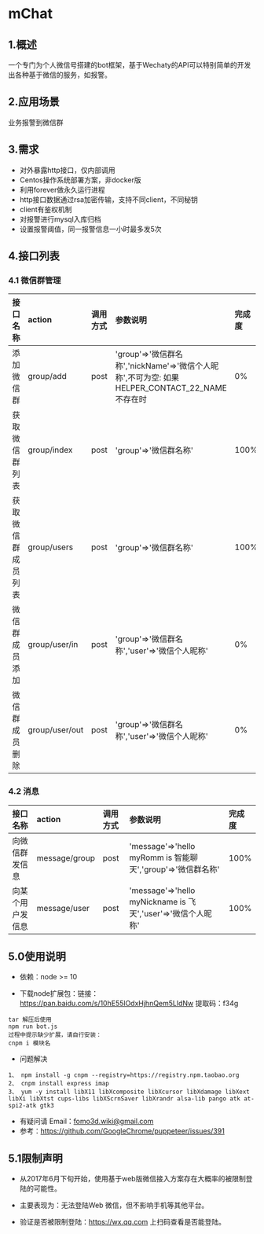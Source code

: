 # mChat

## 1.概述
一个专门为个人微信号搭建的bot框架，基于Wechaty的API可以特别简单的开发出各种基于微信的服务，如报警。

## 2.应用场景
业务报警到微信群

## 3.需求
* 对外暴露http接口，仅内部调用
* Centos操作系统部署方案，非docker版
* 利用forever做永久运行进程
* http接口数据通过rsa加密传输，支持不同client，不同秘钥
* client有鉴权机制
* 对报警进行mysql入库归档
* 设置报警阈值，同一报警信息一小时最多发5次

## 4.接口列表

### 4.1 微信群管理
|接口名称|action|调用方式|参数说明|完成度|
|:-----|:-----|:-----|:-----|:-----|
|添加微信群|group/add|post|'group'=>'微信群名称','nickName'=>'微信个人昵称',不可为空: 如果HELPER_CONTACT_22_NAME不存在时|0%|
|获取微信群列表|group/index|post|'group'=>'微信群名称'|100%|
|获取微信群成员列表|group/users|post|'group'=>'微信群名称'|100%|
|微信群成员添加|group/user/in|post|'group'=>'微信群名称','user'=>'微信个人昵称'|0%|
|微信群成员删除|group/user/out|post|'group'=>'微信群名称','user'=>'微信个人昵称'|0%|

### 4.2 消息
|接口名称|action|调用方式|参数说明|完成度|
|:-----|:-----|:-----|:-----|:-----|
|向微信群发信息|message/group|post|'message'=>'hello myRomm is 智能聊天','group'=>'微信群名称'|100%|
|向某个用户发信息|message/user|post|'message'=>'hello myNickname is 飞天','user'=>'微信个人昵称'|100%|

## 5.0使用说明
* 依赖：node >= 10

* 下载node扩展包：链接：https://pan.baidu.com/s/10hE55lOdxHjhnQem5LldNw 提取码：f34g 
```
tar 解压后使用
npm run bot.js 
过程中提示缺少扩展，请自行安装：
cnpm i 模块名
```
* 问题解决
```
1、 npm install -g cnpm --registry=https://registry.npm.taobao.org
2、 cnpm install express imap 
3、 yum -y install libX11 libXcomposite libXcursor libXdamage libXext libXi libXtst cups-libs libXScrnSaver libXrandr alsa-lib pango atk at-spi2-atk gtk3 
```
* 有疑问请 Email：fomo3d.wiki@gmail.com
* 参考：https://github.com/GoogleChrome/puppeteer/issues/391

## 5.1限制声明

* 从2017年6月下旬开始，使用基于web版微信接入方案存在大概率的被限制登陆的可能性。
 
* 主要表现为：无法登陆Web 微信，但不影响手机等其他平台。

* 验证是否被限制登陆：https://wx.qq.com 上扫码查看是否能登陆。
